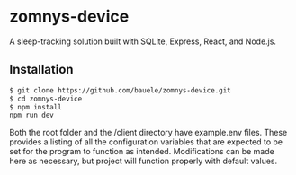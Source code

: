 # zomnys-device

A sleep-tracking solution built with SQLite, Express, React, and Node.js.

## Installation

```bash
$ git clone https://github.com/bauele/zomnys-device.git
$ cd zomnys-device
$ npm install
npm run dev
```

Both the root folder and the /client directory have example.env files. These provides a listing of all the configuration variables that are expected to be set for the program to function as intended. Modifications can be made here as necessary, but project will function properly with default values.
